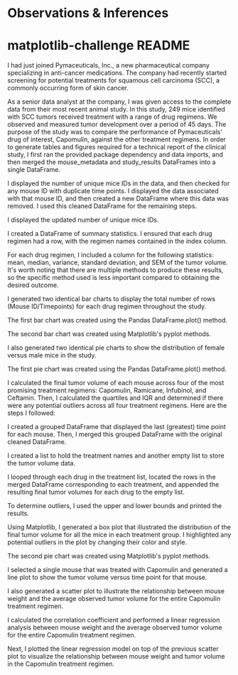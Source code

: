 # Observations & Inferences


# matplotlib-challenge README
I had just joined Pymaceuticals, Inc., a new pharmaceutical company specializing in anti-cancer medications. The company had recently started screening for potential treatments for squamous cell carcinoma (SCC), a commonly occurring form of skin cancer.

As a senior data analyst at the company, I was given access to the complete data from their most recent animal study. In this study, 249 mice identified with SCC tumors received treatment with a range of drug regimens. We observed and measured tumor development over a period of 45 days. The purpose of the study was to compare the performance of Pymaceuticals' drug of interest, Capomulin, against the other treatment regimens.
In order to generate tables and figures required for a technical report of the clinical study, I first ran the provided package dependency and data imports, and then merged the mouse_metadata and study_results DataFrames into a single DataFrame.

I displayed the number of unique mice IDs in the data, and then checked for any mouse ID with duplicate time points. I displayed the data associated with that mouse ID, and then created a new DataFrame where this data was removed. I used this cleaned DataFrame for the remaining steps.

I displayed the updated number of unique mice IDs.

I created a DataFrame of summary statistics. I ensured that each drug regimen had a row, with the regimen names contained in the index column.

For each drug regimen, I included a column for the following statistics: mean, median, variance, standard deviation, and SEM of the tumor volume. It's worth noting that there are multiple methods to produce these results, so the specific method used is less important compared to obtaining the desired outcome.

I generated two identical bar charts to display the total number of rows (Mouse ID/Timepoints) for each drug regimen throughout the study.

The first bar chart was created using the Pandas DataFrame.plot() method.

The second bar chart was created using Matplotlib's pyplot methods.

I also generated two identical pie charts to show the distribution of female versus male mice in the study.

The first pie chart was created using the Pandas DataFrame.plot() method.

I calculated the final tumor volume of each mouse across four of the most promising treatment regimens: Capomulin, Ramicane, Infubinol, and Ceftamin. Then, I calculated the quartiles and IQR and determined if there were any potential outliers across all four treatment regimens. Here are the steps I followed:

I created a grouped DataFrame that displayed the last (greatest) time point for each mouse. Then, I merged this grouped DataFrame with the original cleaned DataFrame.

I created a list to hold the treatment names and another empty list to store the tumor volume data.

I looped through each drug in the treatment list, located the rows in the merged DataFrame corresponding to each treatment, and appended the resulting final tumor volumes for each drug to the empty list.

To determine outliers, I used the upper and lower bounds and printed the results.

Using Matplotlib, I generated a box plot that illustrated the distribution of the final tumor volume for all the mice in each treatment group. I highlighted any potential outliers in the plot by changing their color and style.

The second pie chart was created using Matplotlib's pyplot methods.

I selected a single mouse that was treated with Capomulin and generated a line plot to show the tumor volume versus time point for that mouse.

I also generated a scatter plot to illustrate the relationship between mouse weight and the average observed tumor volume for the entire Capomulin treatment regimen.

I calculated the correlation coefficient and performed a linear regression analysis between mouse weight and the average observed tumor volume for the entire Capomulin treatment regimen.

Next, I plotted the linear regression model on top of the previous scatter plot to visualize the relationship between mouse weight and tumor volume in the Capomulin treatment regimen. 
